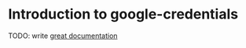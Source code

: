 # Introduction to google-credentials

TODO: write [great documentation](http://jacobian.org/writing/what-to-write/)
